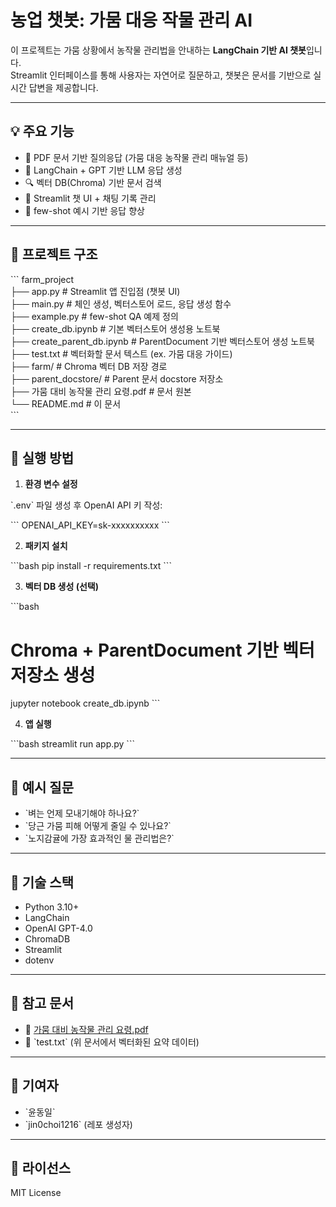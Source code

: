 # 농업 챗봇: 가뭄 대응 작물 관리 AI

이 프로젝트는 가뭄 상황에서 농작물 관리법을 안내하는 **LangChain 기반 AI 챗봇**입니다.  
Streamlit 인터페이스를 통해 사용자는 자연어로 질문하고, 챗봇은 문서를 기반으로 실시간 답변을 제공합니다.

---

## 💡 주요 기능

- 📘 PDF 문서 기반 질의응답 (가뭄 대응 농작물 관리 매뉴얼 등)
- 🧠 LangChain + GPT 기반 LLM 응답 생성
- 🔍 벡터 DB(Chroma) 기반 문서 검색
- 💬 Streamlit 챗 UI + 채팅 기록 관리
- 🧪 few-shot 예시 기반 응답 향상

---

## 📁 프로젝트 구조

\`\`\`
farm_project<br>
├── app.py                 # Streamlit 앱 진입점 (챗봇 UI)<br>
├── main.py                # 체인 생성, 벡터스토어 로드, 응답 생성 함수<br>
├── example.py             # few-shot QA 예제 정의<br>
├── create_db.ipynb        # 기본 벡터스토어 생성용 노트북<br>
├── create_parent_db.ipynb # ParentDocument 기반 벡터스토어 생성 노트북<br>
├── test.txt               # 벡터화할 문서 텍스트 (ex. 가뭄 대응 가이드)<br>
├── farm/                  # Chroma 벡터 DB 저장 경로<br>
├── parent_docstore/       # Parent 문서 docstore 저장소<br>
├── 가뭄 대비 농작물 관리 요령.pdf  # 문서 원본<br>
└── README.md              # 이 문서<br>
\`\`\`

---

## 🚀 실행 방법

1. **환경 변수 설정**

\`.env\` 파일 생성 후 OpenAI API 키 작성:

\`\`\`
OPENAI_API_KEY=sk-xxxxxxxxxx
\`\`\`

2. **패키지 설치**

\`\`\`bash
pip install -r requirements.txt
\`\`\`

3. **벡터 DB 생성 (선택)**

\`\`\`bash
# Chroma + ParentDocument 기반 벡터 저장소 생성
jupyter notebook create_db.ipynb
\`\`\`

4. **앱 실행**

\`\`\`bash
streamlit run app.py
\`\`\`

---

## 🧪 예시 질문

- \`벼는 언제 모내기해야 하나요?\`
- \`당근 가뭄 피해 어떻게 줄일 수 있나요?\`
- \`노지감귤에 가장 효과적인 물 관리법은?\`

---

## 📌 기술 스택

- Python 3.10+
- LangChain
- OpenAI GPT-4.0
- ChromaDB
- Streamlit
- dotenv

---

## 📝 참고 문서

- 📄 [가뭄 대비 농작물 관리 요령.pdf](./가뭄%20대비%20농작물%20관리%20요령.pdf)  
- 📄 \`test.txt\` (위 문서에서 벡터화된 요약 데이터)

---

## 🙌 기여자

- \`윤동일\`  
- \`jin0choi1216\` (레포 생성자)

---

## 📜 라이선스

MIT License

